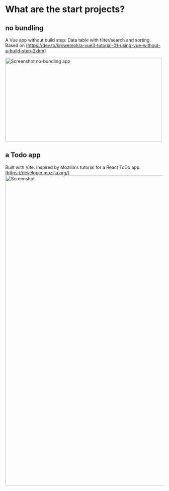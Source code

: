 # What are the start projects? 

## no bundling
A Vue app without build step: Data table with filter/search and sorting. Based on [https://dev.to/krowemoh/a-vue3-tutorial-01-using-vue-without-a-build-step-2kkm]

<img width="497" height="266" alt="Screenshot no-bundling app" src="https://github.com/user-attachments/assets/66a769a8-e123-46c2-8cec-a6e1afddafd9" />



## a Todo app
Built with Vite. Inspired by Mozilla's tutorial for a React ToDo app. [https://developer.mozilla.org/]
<img width="987" height="983" alt="Screenshot" src="https://github.com/user-attachments/assets/b36719df-df79-443a-a4e8-5d0c68968f16" />

